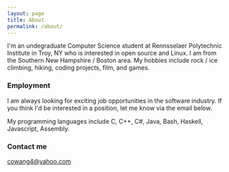 ```yaml
---
layout: page
title: About
permalink: /about/
---
```


I'm an undegraduate Computer Science student at Rennsselaer Polytechnic Institute in Troy, NY who is interested in open source and Linux. I am from the Southern New Hampshire / Boston area. My hobbies include rock / ice climbing, hiking,
coding projects, film, and games. 

### Employment

I am always looking for exciting job opportunities in the software industry. If
you think I'd be interested in a position, let me know via the email below.

My programming languages include C, C++, C#, Java, Bash, Haskell, Javascript, Assembly.

### Contact me

[cowang4@yahoo.com](mailto:cowang4@yahoo.com)
